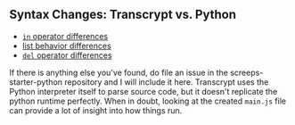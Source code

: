 ## Syntax Changes: Transcrypt vs. Python

- [`in` operator differences](syntax-changes/in-operator.md)
- [list behavior differences](syntax-changes/lists.md)
- [`del` operator differences](syntax-changes/del-operator-overload.md)

If there is anything else you've found, do file an issue in the screeps-starter-python repository and I will include it here.
Transcrypt uses the Python interpreter itself to parse source code, but it doesn't replicate the python runtime perfectly.
When in doubt, looking at the created `main.js` file can provide a lot of insight into how things run.

